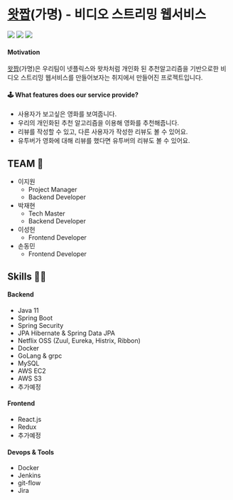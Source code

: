 # [왓짭](https://lab.ssafy.com/s04-bigdata-sub2/s04p22d105)(가명) - 비디오 스트리밍 웹서비스  
 ![](https://badgen.net/gitlab/last-commit/gitlab-org/gitlab-development-kit) ![](https://badgen.net/gitlab/contributors/graphviz/graphviz) ![](https://badgen.net/gitlab/license/gitlab-org/omnibus-gitlab)
  
  
#### Motivation
[왓짭](https://lab.ssafy.com/s04-bigdata-sub2/s04p22d105)(가명)은 우리팀이 넷플릭스와 왓차처럼 개인화 된 추천알고리즘을 기반으로한 비디오 스트리밍 웹서비스를 만들어보자는 취지에서 만들어진 프로젝트입니다.


  
#### 🕹 What features does our service provide? 
- 사용자가 보고싶은 영화를 보여줍니다.
- 우리의 개인화된 추천 알고리즘을 이용해 영화를 추천해줍니다.
- 리뷰를 작성할 수 있고, 다른 사용자가 작성한 리뷰도 볼 수 있어요.
- 유투버가 영화에 대해 리뷰를 했다면 유투버의 리뷰도 볼 수 있어요.


## TEAM 🛵
- 이지원
    - Project Manager
    - Backend Developer
- 박재현
    - Tech Master
    - Backend Developer
- 이성헌 
    - Frontend Developer
- 손동민
    - Frontend Developer


## Skills 🏌🏼

#### Backend
- Java 11
- Spring Boot
- Spring Security
- JPA Hibernate & Spring Data JPA
- Netflix OSS (Zuul, Eureka, Histrix, Ribbon)
- Docker
- GoLang & grpc
- MySQL
- AWS EC2
- AWS S3
- 추가예정

#### Frontend
- React.js
- Redux
- 추가예정

#### Devops & Tools
- Docker
- Jenkins
- git-flow
- Jira



